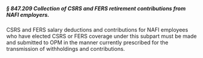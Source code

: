 ##### § 847.209 Collection of CSRS and FERS retirement contributions from NAFI employers. #####

CSRS and FERS salary deductions and contributions for NAFI employees who have elected CSRS or FERS coverage under this subpart must be made and submitted to OPM in the manner currently prescribed for the transmission of withholdings and contributions.